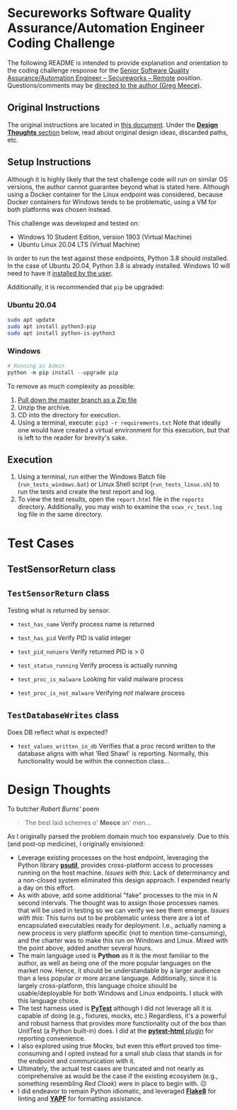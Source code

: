 # Secureworks Software Quality Assurance/Automation Engineer Coding Challenge

The following README is intended to provide explanation and orientation to the coding challenge response for the [Senior Software Quality Assurance/Automation Engineer – Secureworks – Remote](https://jobs.dell.com/job/atlanta/senior-software-quality-assurance-automation-engineer-secureworks-remote/375/16267885) position. Questions/comments may be [directed to the author (Greg Meece)](mailto:glmeece@gmail.com?subject=SCWX%20Challenge).

## Original Instructions

The original instructions are located in [this document](original_instructions.md). Under the [**Design Thoughts** section](#design-thoughts) below, read about original design ideas, discarded paths, etc.

## Setup Instructions

Although it is highly likely that the test challenge code will run on similar OS versions, the author cannot guarantee beyond what is stated here. Although using a Docker container for the Linux endpoint was considered, because Docker containers for Windows tends to be problematic, using a VM for both platforms was chosen instead.

This challenge was developed and tested on:

* Windows 10 Student Edition, version 1903 (Virtual Machine)
* Ubuntu Linux 20.04 LTS (Virtual Machine)

In order to run the test against these endpoints, Python 3.8 should installed.  In the case of Ubuntu 20.04, Python 3.8 is already installed. Windows 10 will need to have it [installed by the user](https://www.python.org/).

Additionally, it is recommended that `pip` be upgraded:

### Ubuntu 20.04

```bash
sudo apt update
sudo apt install python3-pip
sudo apt install python-is-python3
```

### Windows

```powershell
# Running as Admin
python -m pip install --upgrade pip
```

To remove as much complexity as possible:

1. [Pull down the master branch as a Zip file](https://github.com/GLMeece/scwx_ssqa_coding_challenge/archive/master.zip) 
2. Unzip the archive.
3. CD into the directory for execution.
4. Using a terminal, execute: `pip3 -r requirements.txt` 
   Note that ideally one would have created a virtual environment for this execution, but that is left to the reader for brevity's sake.

## Execution

1. Using a terminal, run either the Windows Batch file (`run_tests_windows.bat`) or Linux Shell script (`run_tests_linux.sh`) to run the tests and create the test report and log.
2. To view the test results, open the `report.html` file in the `reports` directory. Additionally, you may wish to examine the `scwx_rc_test.log` log file in the same directory.

# Test Cases

## TestSensorReturn class

## `TestSensorReturn` class

Testing what is returned by sensor.

* `test_has_name`
    Verify process name is returned

* `test_has_pid`
    Verify PID is valid integer

* `test_pid_nonzero`
    Verify returned PID is > 0

* `test_status_running`
    Verify process is actually running

* `test_proc_is_malware`
    Looking for valid malware process

* `test_proc_is_not_malware`
    Verifying *not* malware process


## `TestDatabaseWrites` class

Does DB reflect what is expected?

* `test_values_written_in_db`
    Verifies that a proc record written to the database aligns with what 'Red Shawl' is reporting.
    Normally, this functionality would be within the connection class...


# Design Thoughts

To butcher _Robert Burns'_ poem
> The best laid schemes o' **Meece** an' men...

As I originally parsed the problem domain much too expansively. Due to this (and post-op medicine), I originally envisioned:

* Leverage existing processes on the host endpoint, leveraging the Python library [**psutil**](https://github.com/giampaolo/psutil#quick-links), provides cross-platform access to processes running on the host machine. 
  _Issues with this_: Lack of determinancy and a non-closed system eliminated this design approach. I expended nearly a day on this effort.
* As with above, add some additional "fake" processes to the mix in _N_ second intervals. The thought was to assign those processes names that will be used in testing so we can verify we see them emerge.
  _Issues with this_: This turns out to be problematic unless there are a lot of encapsulated executables ready for deployment. I.e., actually naming a new process is very platform specific (not to mention time-consuming), and the charter was to make this run on Windows and Linux. Mixed with the point above, added another several hours.
* The main language used is **Python** as it is the most familiar to the author, as well as being one of the more popular languages on the market now. Hence, it should be understandable by a larger audience than a less popular or more arcane language. Additionally, since it is largely cross-platform, this language choice should be usable/deployable for both Windows and Linux endpoints. I stuck with this language choice.
* The test harness used is [**PyTest**](https://docs.pytest.org/en/latest/) although I did not leverage all it is capable of doing (e.g., fixtures, mocks, etc.) Regardless, it's a powerful and robust harness that provides more functionality out of the box than UnitTest (a Python built-in) does. I did at the [**pytest-html** plugin](https://github.com/pytest-dev/pytest-html#pytest-html) for reporting convenience.
* I also explored using true Mocks, but even this effort proved too time-consuming and I opted instead for a small stub class that stands in for the endpoint and communication with it.
* Ultimately, the actual test cases are truncated and not nearly as comprehensive as would be the case if the existing ecosystem (e.g., something resembling _Red Cloak_) were in place to begin with. :frowning_face:
* I did endeavor to remain Python idiomatic, and leveraged [**Flake8**](https://flake8.pycqa.org/en/latest/index.html#) for linting and [**YAPF**](https://github.com/google/yapf#yapf) for formatting assistance.
